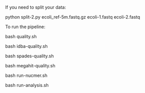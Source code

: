 If you need to split your data: 

python split-2.py ecoli_ref-5m.fastq.gz  ecoli-1.fastq  ecoli-2.fastq 

To run the pipeline: 

bash quality.sh 

bash idba-quality.sh 


bash spades-quality.sh 


bash megahit-quality.sh 


bash run-nucmer.sh 


bash run-analysis.sh 


